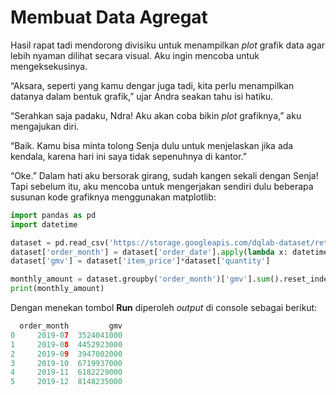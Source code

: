 # Membuat Data Agregat

Hasil rapat tadi mendorong divisiku untuk menampilkan _plot_ grafik data agar lebih nyaman dilihat secara visual. Aku ingin mencoba untuk mengeksekusinya.

“Aksara, seperti yang kamu dengar juga tadi, kita perlu menampilkan datanya dalam bentuk grafik,” ujar Andra seakan tahu isi hatiku.

“Serahkan saja padaku, Ndra! Aku akan coba bikin _plot_ grafiknya,” aku mengajukan diri.

“Baik. Kamu bisa minta tolong Senja dulu untuk menjelaskan jika ada kendala, karena hari ini saya tidak sepenuhnya di kantor.”

“Oke.” Dalam hati aku bersorak girang, sudah kangen sekali dengan Senja! Tapi sebelum itu, aku mencoba untuk mengerjakan sendiri dulu beberapa susunan kode grafiknya menggunakan matplotlib:
```python
import pandas as pd
import datetime

dataset = pd.read_csv('https://storage.googleapis.com/dqlab-dataset/retail_raw_reduced.csv')
dataset['order_month'] = dataset['order_date'].apply(lambda x: datetime.datetime.strptime(x, "%Y-%m-%d").strftime('%Y-%m'))
dataset['gmv'] = dataset['item_price']*dataset['quantity']

monthly_amount = dataset.groupby('order_month')['gmv'].sum().reset_index()
print(monthly_amount)
```
Dengan menekan tombol **Run** diperoleh _output_ di console sebagai berikut:
```python
  order_month         gmv
0     2019-07  3524041000
1     2019-08  4452923000
2     2019-09  3947002000
3     2019-10  6719937000
4     2019-11  6182229000
5     2019-12  8148235000
```
